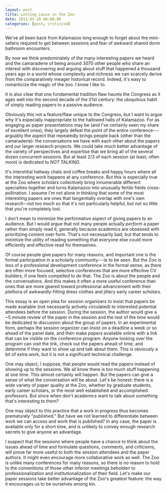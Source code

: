 ```yaml
--- 
layout: post 
title: Letting Loose in the Zoo
date: 2013-05-28 00:00:00
categories: [post, criticism]
---
```


We've all been back from Kalamazoo long enough to forget about the mini-safaris required to get between sessions and fear of awkward shared dorm bathroom encounters. 

By now we think predominately of the many interesting papers we heard and the camaraderie of being around 3070 other people who share an interest with discovering and arguing about stuff that happened a thousand years ago in a world whose complexity and richness we can scarcely derive from the comparatively meager historical record. Indeed, it's easy to romanticize the magic of the zoo. I know I like to.

It is also clear that one fundamental tradition flaw haunts the Congress as it ages well into the second decade of the 21st century: the ubiquitous habit of simply reading papers to a passive audience.

Obviously this not a feature/flaw unique to the Congress, but I want to argue why it's especially inappropriate to the hallowed halls of Kalamazoo. For as engaging as paper presentations may be (and I've certainly seen my share of excellent ones), they largely defeat the point of the entire conference---arguably the aspect that repeatedly brings people back (other than the camaraderie): the conversations we have with each other about the papers and our larger research projects. We could take much better advantage of the variety of perspectives and expertise that we bring all of the several dozen concurrent sessions. But at least 2/3 of each session (at least; often more) is dedicated to *NOT TALKING*. 

It's interstitial hallway chats and coffee breaks and happy hours where all the interesting work happens at any conference. But this is especially true at the Zoo where scholars collectively bring innumerable different specialties together and turns Kalamazoo into unusually fertile fields cross-pollination. I assume I'm not alone in thinking that some of the most interesting papers are ones that tangentially overlap with one's own research--not too much so that it's not particularly helpful, but not so little that you're completely lost. 

I don't mean to minimize the performative aspect of giving papers to an audience. But I would argue that not many people actually *perform* a paper rather than simply read it, generally because academics are obsessed with prioritizing content over form. That's not necessarily bad, but that tends to minimize the utility of reading something that everyone else could more efficiently and effective read for themselves.

Of course people give papers for many reasons, and important one is the formal participation in a scholarly community---ie to be seen. But the Zoo is less of a professional development conference in the formal sense, as there are often more focused, selective conferences that are more effective CV builders, if one feels compelled to do that. The Zoo is about the people and the conversations. And this makes it often a more useful conference than ones that are more geared toward professional advancement with their plethora of awkwardly-fitting dress clothes and jittery early career scholars.

This essay is an open plea for session organizers to insist that papers be made available (not necessarily actively circulated) to interested potential attendees before the session. During the session, the author would give a ~5 minute review of the paper in the session and the rest of the time would be dedicated to discussion about the group of papers. In an experimental form, perhaps the session organizer can insist on a deadline a week or so ahead of the panel date, and then make papers available online with a link that can be visible on the conference program. Anyone looking over the program can visit the link, check out the papers ahead of time, and determine if they want to show up and talk about them. This is obviously a bit of extra work, but it is not a significant technical challenge.

One may object, I suppose, that people would read the papers instead of showing up to the sessions. We all know there is too much stuff happening at one time. This almost certainly will happen. But the papers can give a sense of what the conversation will be about. Let's be honest: there is a *wide* variety of paper quality at the Zoo, whether by graduate students, early career scholars, or the most well established and accomplished professors.  But since when don't academics want to talk about something that's interesting to them? 

One may object to this practice that a work in progress thus becomes prematurely "published." But have we not learned to differentiate between work we can access and work that is published? In any case, the paper is available only for a short time, and is unlikely to convey enough research secrets to give anyone an advantage. 

I suspect that the sessions where people have a chance to think about the issues ahead of time and formulate questions, comments, and criticisms, will prove far more useful to both the session attendees and the paper authors. It might even encourage more collaborative work as well. The Zoo is unlike many conferences for many reasons, so there is no reason to hold to the conventions of those other inferior meetings beholden to professionalization and institutionalization of their field. Let's make our paper sessions take better advantage of the Zoo's greatest feature: the way it encourages us to be ourselves among kin.